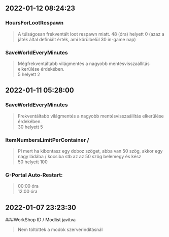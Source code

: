 ## 2022-01-12 08:24:23

### HoursForLootRespawn
> A túlságosan frekventált loot respawn miatt.
> 48 (óra) helyett 0 (azaz a játék által definiált érték, ami körülbelül 30 in-game nap)

### SaveWorldEveryMinutes
> Mégfrekventáltabb világmentés a nagyobb mentésvisszaállítás elkerülése érdekében.  
> 5 helyett 2

## 2022-01-11 05:28:00

### SaveWorldEveryMinutes
> Frekventáltabb világmentés a nagyobb mentésvisszaállítás elkerülése érdekében.  
> 30 helyett 5

### ItemNumbersLimitPerContainer / 
> Pl mert ha kibontasz egy doboz szöget, abba van 50 szög, akkor egy nagy ládába / kocsiba stb az az 50 szög belemegy és kész  
> 50 helyett 100

### G-Portal Auto-Restart:
> 00:00 óra  
> 12:00 óra

## 2022-01-07 23:23:30

###WorkShop ID / Modlist javítva
> Nem töltöttek a modok szerverindításnál
